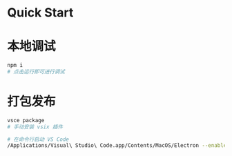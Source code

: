 # Quick Start

# 本地调试

```bash
npm i
# 点击运行即可进行调试
```
# 打包发布

```bash
vsce package
# 手动安装 vsix 插件

# 在命令行启动 VS Code
/Applications/Visual\ Studio\ Code.app/Contents/MacOS/Electron --enable-proposed-api codespaces.codegen
```